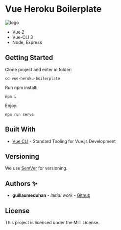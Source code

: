 # Vue Heroku Boilerplate

![logo](https://repository-images.githubusercontent.com/238940698/6cba0b80-49bd-11ea-932b-d0952d3d59e0)

- Vue 2
- Vue-CLI 3
- Node, Express

## Getting Started

Clone project and enter in folder:

```
cd vue-heroku-boilerplate
```

Run npm install:

```
npm i
```
Enjoy:

```
npm run serve
```

## Built With

* [Vue CLI](https://cli.vuejs.org/) - Standard Tooling for Vue.js Development

## Versioning

We use [SemVer](http://semver.org/) for versioning.

## Authors ✨

* **guillaumeduhan** - *Initial work* - [Github](https://github.com/guillaumeduhan)

## License

This project is licensed under the MIT License.
